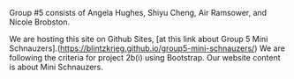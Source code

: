 Group #5 consists of
 Angela Hughes, Shiyu Cheng, Air Ramsower, and Nicole Brobston.
 
  We are hosting this site on Github Sites, [at this link about Group 5 Mini Schnauzers].(https://blintzkrieg.github.io/group5-mini-schnauzers/)
 We are following the criteria for project 2b(i) using Bootstrap.
 Our website content is about Mini Schnauzers.

